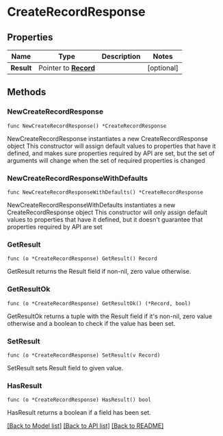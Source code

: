 # CreateRecordResponse

## Properties

Name | Type | Description | Notes
------------ | ------------- | ------------- | -------------
**Result** | Pointer to [**Record**](Record.md) |  | [optional] 

## Methods

### NewCreateRecordResponse

`func NewCreateRecordResponse() *CreateRecordResponse`

NewCreateRecordResponse instantiates a new CreateRecordResponse object
This constructor will assign default values to properties that have it defined,
and makes sure properties required by API are set, but the set of arguments
will change when the set of required properties is changed

### NewCreateRecordResponseWithDefaults

`func NewCreateRecordResponseWithDefaults() *CreateRecordResponse`

NewCreateRecordResponseWithDefaults instantiates a new CreateRecordResponse object
This constructor will only assign default values to properties that have it defined,
but it doesn't guarantee that properties required by API are set

### GetResult

`func (o *CreateRecordResponse) GetResult() Record`

GetResult returns the Result field if non-nil, zero value otherwise.

### GetResultOk

`func (o *CreateRecordResponse) GetResultOk() (*Record, bool)`

GetResultOk returns a tuple with the Result field if it's non-nil, zero value otherwise
and a boolean to check if the value has been set.

### SetResult

`func (o *CreateRecordResponse) SetResult(v Record)`

SetResult sets Result field to given value.

### HasResult

`func (o *CreateRecordResponse) HasResult() bool`

HasResult returns a boolean if a field has been set.


[[Back to Model list]](../README.md#documentation-for-models) [[Back to API list]](../README.md#documentation-for-api-endpoints) [[Back to README]](../README.md)


